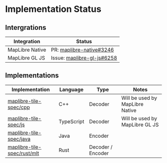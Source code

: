 # Implementation Status

## Intergrations

| Integration | Status |
|---|---|
| MapLibre Native | PR: [maplibre-native#3246](https://github.com/maplibre/maplibre-native/pull/3246) |
| MapLibre GL JS | Issue: [maplibre-gl-js#6258](https://github.com/maplibre/maplibre-gl-js/issues/6258) |

## Implementations

| Implementation | Language | Type | Notes |
|---|---|---|---|
| [maplibre-tile-spec/cpp](https://github.com/maplibre/maplibre-tile-spec/tree/main/cpp) | C++ | Decoder | Will be used by MapLibre Native |
| [maplibre-tile-spec/js](https://github.com/maplibre/maplibre-tile-spec/tree/main/js) | TypeScript | Decoder | Will be used by MapLibre GL JS |
| [maplibre-tile-spec/java](https://github.com/maplibre/maplibre-tile-spec/tree/main/java) | Java | Encoder | |
| [maplibre-tile-spec/rust/mlt](https://github.com/maplibre/maplibre-tile-spec/tree/main/rust/mlt) | Rust | Decoder / Encoder | |
